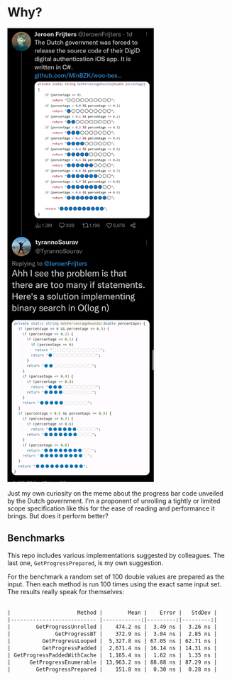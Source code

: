 # Why?

![Dutch government code meme](./progressbar.png)

Just my own curiosity on the meme about the progress bar code unveiled by the Dutch government.
I'm a proponent of unrolling a tightly or limited scope specification like this for the ease of reading and performance it brings. But does it perform better?

## Benchmarks

This repo includes various implementations suggested by colleagues. The last one, `GetProgressPrepared`, is my own suggestion.

For the benchmark a random set of 100 double values are prepared as the input. Then each method is run 100 times using the exact same input set.
The results really speak for themselves:

```

|                     Method |        Mean |    Error |   StdDev |
|--------------------------- |------------:|---------:|---------:|
|        GetProgressUnrolled |    474.2 ns |  3.49 ns |  3.26 ns |
|              GetProgressBT |    372.9 ns |  3.04 ns |  2.85 ns |
|          GetProgressLooped |  5,327.8 ns | 67.05 ns | 62.71 ns |
|          GetProgressPadded |  2,671.4 ns | 16.14 ns | 14.31 ns |
| GetProgressPaddedWithCache |  1,165.4 ns |  1.62 ns |  1.35 ns |
|      GetProgressEnumerable | 13,963.2 ns | 88.88 ns | 87.29 ns |
|        GetProgressPrepared |    151.8 ns |  0.30 ns |  0.28 ns |

```